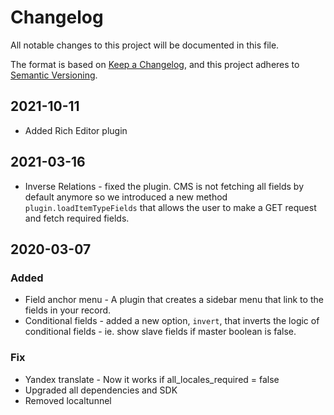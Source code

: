 # Changelog

All notable changes to this project will be documented in this file.

The format is based on [Keep a Changelog](https://keepachangelog.com/en/1.0.0/),
and this project adheres to [Semantic Versioning](https://semver.org/spec/v2.0.0.html).

## 2021-10-11

- Added Rich Editor plugin

## 2021-03-16

- Inverse Relations - fixed the plugin. CMS is not fetching all fields by default anymore so we introduced a new method `plugin.loadItemTypeFields` that allows the user to make a GET request and fetch required fields.

## 2020-03-07

### Added

- Field anchor menu - A plugin that creates a sidebar menu that link to the fields in your record.
- Conditional fields - added a new option, `invert`, that inverts the logic of conditional fields - ie. show slave fields if master boolean is false.

### Fix

- Yandex translate - Now it works if all_locales_required = false
- Upgraded all dependencies and SDK
- Removed localtunnel
